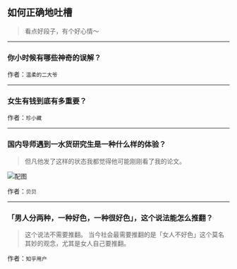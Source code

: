 ## 如何正确地吐槽

> 看点好段子，有个好心情～


 
---

### 你小时候有哪些神奇的误解？

> 


作者：`温柔的二大爷`

---

### 女生有钱到底有多重要？

> 


作者：`珍小藏`

---

### 国内导师遇到一水货研究生是一种什么样的体验？

> 但凡他发了这样的状态我都觉得他可能刚刚看了我的论文。



![配图](http://pic4.zhimg.com/a91178b26d948ccd1c3b5c56b1c4109f_b.jpg)


作者：`贝贝`

---

### 「男人分两种，一种好色，一种很好色」，这个说法能怎么推翻？

> 这个说法不需要推翻。
> 当今社会最需要推翻的是「女人不好色」这个莫名其妙的观念，尤其是女人自己要推翻。


作者：`知乎用户`